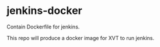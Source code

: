 # jenkins-docker


Contain Dockerfile for jenkins.

This repo will produce a docker image for XVT to run jenkins.